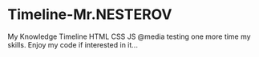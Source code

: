 # Timeline-Mr.NESTEROV
My Knowledge Timeline
HTML CSS JS @media testing one more time my skills. Enjoy my code if interested in it...
